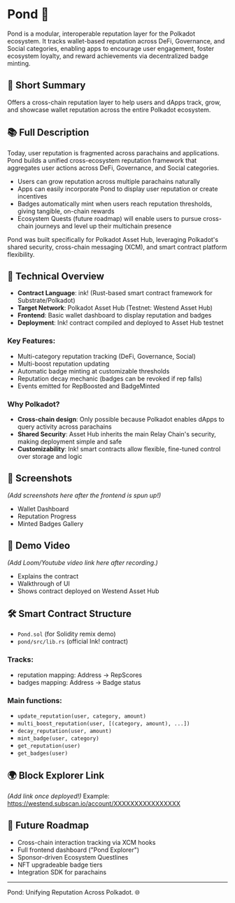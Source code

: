 # Pond 🌊

Pond is a modular, interoperable reputation layer for the Polkadot ecosystem. It tracks wallet-based reputation across DeFi, Governance, and Social categories, enabling apps to encourage user engagement, foster ecosystem loyalty, and reward achievements via decentralized badge minting.

## 🌟 Short Summary

Offers a cross-chain reputation layer to help users and dApps track, grow, and showcase wallet reputation across the entire Polkadot ecosystem.

## 📚 Full Description

Today, user reputation is fragmented across parachains and applications. Pond builds a unified cross-ecosystem reputation framework that aggregates user actions across DeFi, Governance, and Social categories.

- Users can grow reputation across multiple parachains naturally
- Apps can easily incorporate Pond to display user reputation or create incentives
- Badges automatically mint when users reach reputation thresholds, giving tangible, on-chain rewards
- Ecosystem Quests (future roadmap) will enable users to pursue cross-chain journeys and level up their multichain presence

Pond was built specifically for Polkadot Asset Hub, leveraging Polkadot's shared security, cross-chain messaging (XCM), and smart contract platform flexibility.

## 🔧 Technical Overview

- **Contract Language**: ink! (Rust-based smart contract framework for Substrate/Polkadot)
- **Target Network**: Polkadot Asset Hub (Testnet: Westend Asset Hub)
- **Frontend**: Basic wallet dashboard to display reputation and badges
- **Deployment**: Ink! contract compiled and deployed to Asset Hub testnet

### Key Features:
- Multi-category reputation tracking (DeFi, Governance, Social)
- Multi-boost reputation updating
- Automatic badge minting at customizable thresholds
- Reputation decay mechanic (badges can be revoked if rep falls)
- Events emitted for RepBoosted and BadgeMinted

### Why Polkadot?
- **Cross-chain design**: Only possible because Polkadot enables dApps to query activity across parachains
- **Shared Security**: Asset Hub inherits the main Relay Chain's security, making deployment simple and safe
- **Customizability**: Ink! smart contracts allow flexible, fine-tuned control over storage and logic

## 📸 Screenshots

*(Add screenshots here after the frontend is spun up!)*
- Wallet Dashboard
- Reputation Progress
- Minted Badges Gallery

## 🎥 Demo Video

*(Add Loom/Youtube video link here after recording.)*
- Explains the contract
- Walkthrough of UI
- Shows contract deployed on Westend Asset Hub

## 🛠 Smart Contract Structure

- `Pond.sol` (for Solidity remix demo)
- `pond/src/lib.rs` (official Ink! contract)

### Tracks:
- reputation mapping: Address → RepScores
- badges mapping: Address → Badge status

### Main functions:
- `update_reputation(user, category, amount)`
- `multi_boost_reputation(user, [(category, amount), ...])`
- `decay_reputation(user, amount)`
- `mint_badge(user, category)`
- `get_reputation(user)`
- `get_badges(user)`

## 🌍 Block Explorer Link

*(Add link once deployed!)*
Example: https://westend.subscan.io/account/XXXXXXXXXXXXXXXX

## 🚀 Future Roadmap

- Cross-chain interaction tracking via XCM hooks
- Full frontend dashboard ("Pond Explorer")
- Sponsor-driven Ecosystem Questlines
- NFT upgradeable badge tiers
- Integration SDK for parachains

---

Pond: Unifying Reputation Across Polkadot. 🌐
